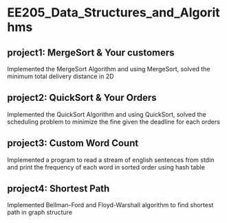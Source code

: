 # EE205_Data_Structures_and_Algorithms

## project1: MergeSort & Your customers
Implemented the MergeSort Algorithm and using MergeSort, solved the minimum total delivery distance in 2D

## project2: QuickSort & Your Orders
Implemented the QuickSort Algorithm and using QuickSort, solved the scheduling problem to minimize the fine given the deadline for each orders

## project3: Custom Word Count
Implemented a program to read a stream of english sentences from stdin and print the frequency of each word in sorted order using hash table

## project4: Shortest Path
Implemented Bellman-Ford and Floyd-Warshall algorithm to find shortest path in graph structure

